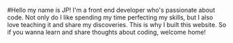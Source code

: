 #Hello my name is JP!
I'm a front end developer who's passionate about code. Not only do I like spending my time perfecting my skills, but I also love teaching it and share my discoveries. This is why I built this website. So if you wanna learn and share thoughts about coding, welcome home!